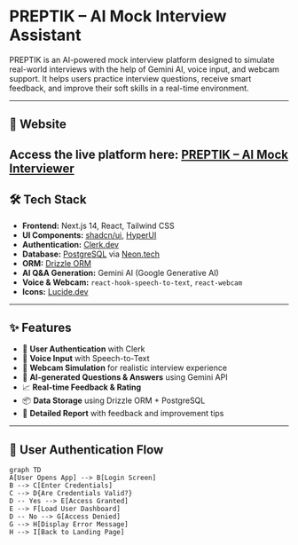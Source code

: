 # PREPTIK – AI Mock Interview Assistant

PREPTIK is an AI-powered mock interview platform designed to simulate real-world interviews with the help of Gemini AI, voice input, and webcam support. It helps users practice interview questions, receive smart feedback, and improve their soft skills in a real-time environment.

---
## 🔗 Website
Access the live platform here: [PREPTIK – AI Mock Interviewer](https://ai-mock-interviewer-puce.vercel.app)
---

## 🛠️ Tech Stack

- **Frontend:** Next.js 14, React, Tailwind CSS
- **UI Components:** [shadcn/ui](https://ui.shadcn.com/), [HyperUI](https://www.hyperui.dev/)
- **Authentication:** [Clerk.dev](https://clerk.dev)
- **Database:** [PostgreSQL](https://www.postgresql.org/) via [Neon.tech](https://neon.tech)
- **ORM:** [Drizzle ORM](https://orm.drizzle.team/)
- **AI Q&A Generation:** Gemini AI (Google Generative AI)
- **Voice & Webcam:** `react-hook-speech-to-text`, `react-webcam`
- **Icons:** [Lucide.dev](https://lucide.dev)

---

## ✨ Features

- 👤 **User Authentication** with Clerk
- 🎤 **Voice Input** with Speech-to-Text
- 🎥 **Webcam Simulation** for realistic interview experience
- 🤖 **AI-generated Questions & Answers** using Gemini API
- 📈 **Real-time Feedback & Rating**
- 📦 **Data Storage** using Drizzle ORM + PostgreSQL
- 📃 **Detailed Report** with feedback and improvement tips

---

## 🔐 User Authentication Flow

```mermaid
graph TD
A[User Opens App] --> B[Login Screen]
B --> C[Enter Credentials]
C --> D{Are Credentials Valid?}
D -- Yes --> E[Access Granted]
E --> F[Load User Dashboard]
D -- No --> G[Access Denied]
G --> H[Display Error Message]
H --> I[Back to Landing Page]


